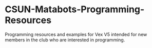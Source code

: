 # CSUN-Matabots-Programming-Resources
Programming resources and examples for Vex V5 intended for new members in the club who are interested in programming.
